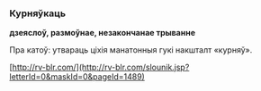 ### Курняўкаць
**дзеяслоў, размоўнае, незакончанае трыванне**

Пра катоў: утвараць ціхія манатонныя гукі накшталт «курняў».

<a rel="author">[http://rv-blr.com/](http://rv-blr.com/slounik.jsp?letterId=0&maskId=0&pageId=1489)</a>
